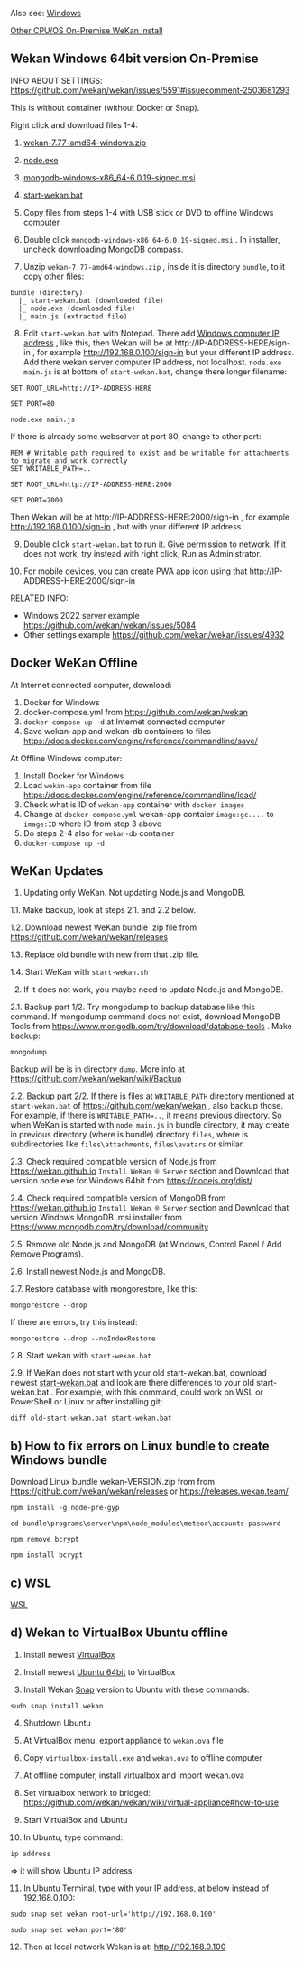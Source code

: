 Also see: [Windows](Windows)

[Other CPU/OS On-Premise WeKan install](https://github.com/wekan/wekan/wiki/Raspberry-Pi)

## Wekan Windows 64bit version On-Premise

INFO ABOUT SETTINGS: https://github.com/wekan/wekan/issues/5591#issuecomment-2503681293

This is without container (without Docker or Snap).

Right click and download files 1-4:

1. [wekan-7.77-amd64-windows.zip](https://github.com/wekan/wekan/releases/download/v7.77/wekan-7.77-amd64-windows.zip)

2. [node.exe](https://nodejs.org/dist/latest-v14.x/win-x64/node.exe)

3. [mongodb-windows-x86_64-6.0.19-signed.msi](https://fastdl.mongodb.org/windows/mongodb-windows-x86_64-6.0.19-signed.msi)

4. [start-wekan.bat](https://raw.githubusercontent.com/wekan/wekan/main/start-wekan.bat)

5. Copy files from steps 1-4 with USB stick or DVD to offline Windows computer

6. Double click `mongodb-windows-x86_64-6.0.19-signed.msi` . In installer, uncheck downloading MongoDB compass.

7. Unzip `wekan-7.77-amd64-windows.zip` , inside it is directory `bundle`, to it copy other files:

```
bundle (directory)
  |_ start-wekan.bat (downloaded file)
  |_ node.exe (downloaded file)
  |_ main.js (extracted file)
```
8. Edit `start-wekan.bat` with Notepad. There add [Windows computer IP address](https://support.microsoft.com/en-us/windows/find-your-ip-address-in-windows-f21a9bbc-c582-55cd-35e0-73431160a1b9) , like this, then Wekan will be at http://IP-ADDRESS-HERE/sign-in , for example http://192.168.0.100/sign-in but your different IP address. Add there wekan server computer IP address, not localhost. `node.exe main.js` is at bottom of `start-wekan.bat`, change there longer filename:
```
SET ROOT_URL=http://IP-ADDRESS-HERE

SET PORT=80

node.exe main.js
```
If there is already some webserver at port 80, change to other port:
```
REM # Writable path required to exist and be writable for attachments to migrate and work correctly
SET WRITABLE_PATH=..

SET ROOT_URL=http://IP-ADDRESS-HERE:2000

SET PORT=2000
```
Then Wekan will be at http://IP-ADDRESS-HERE:2000/sign-in , for example http://192.168.0.100/sign-in , but with your different IP address.

9. Double click `start-wekan.bat` to run it. Give permission to network. If it does not work, try instead with right click, Run as Administrator.

10. For mobile devices, you can [create PWA app icon](PWA) using that http://IP-ADDRESS-HERE:2000/sign-in

RELATED INFO:
- Windows 2022 server example https://github.com/wekan/wekan/issues/5084
- Other settings example https://github.com/wekan/wekan/issues/4932

## Docker WeKan Offline


At Internet connected computer, download:

1. Docker for Windows
2. docker-compose.yml from https://github.com/wekan/wekan
3. `docker-compose up -d` at Internet connected computer
4. Save wekan-app and wekan-db containers to files https://docs.docker.com/engine/reference/commandline/save/

At Offline Windows computer:

1. Install Docker for Windows
2. Load `wekan-app` container from file https://docs.docker.com/engine/reference/commandline/load/
3. Check what is ID of `wekan-app` container with `docker images`
4. Change at `docker-compose.yml` wekan-app contaier `image:gc....` to `image:ID` where ID from step 3 above
5. Do steps 2-4 also for `wekan-db` container
6. `docker-compose up -d`

## WeKan Updates

1. Updating only WeKan. Not updating Node.js and MongoDB.

1.1. Make backup, look at steps 2.1. and 2.2 below.

1.2. Download newest WeKan bundle .zip file from https://github.com/wekan/wekan/releases

1.3. Replace old bundle with new from that .zip file.

1.4. Start WeKan with `start-wekan.sh`

2. If it does not work, you maybe need to update Node.js and MongoDB.

2.1. Backup part 1/2. Try mongodump to backup database like this command. If mongodump command does not exist, download MongoDB Tools from https://www.mongodb.com/try/download/database-tools . Make backup:
```
mongodump
```
Backup will be is in directory `dump`. More info at https://github.com/wekan/wekan/wiki/Backup

2.2. Backup part 2/2. If there is files at `WRITABLE_PATH` directory mentioned at `start-wekan.bat` of https://github.com/wekan/wekan , also backup those. For example, if there is `WRITABLE_PATH=..`, it means previous directory. So when WeKan is started with `node main.js` in bundle directory, it may create in previous directory (where is bundle) directory `files`, where is subdirectories like `files\attachments`, `files\avatars` or similar. 

2.3. Check required compatible version of Node.js from https://wekan.github.io `Install WeKan ® Server` section and Download that version node.exe for Windows 64bit from https://nodejs.org/dist/

2.4. Check required compatible version of MongoDB from https://wekan.github.io `Install WeKan ® Server` section and Download that version Windows MongoDB .msi installer from https://www.mongodb.com/try/download/community

2.5. Remove old Node.js and MongoDB (at Windows, Control Panel / Add Remove Programs).

2.6. Install newest Node.js and MongoDB.

2.7. Restore database with mongorestore, like this:
```
mongorestore --drop
```
If there are errors, try this instead:
```
mongorestore --drop --noIndexRestore
```
2.8. Start wekan with `start-wekan.bat`

2.9. If WeKan does not start with your old start-wekan.bat, download newest [start-wekan.bat](https://raw.githubusercontent.com/wekan/wekan/master/start-wekan.bat) and look are there differences to your old start-wekan.bat . For example, with this command, could work on WSL or PowerShell or Linux or after installing git:
```
diff old-start-wekan.bat start-wekan.bat
```

## b) How to fix errors on Linux bundle to create Windows bundle

Download Linux bundle wekan-VERSION.zip from from https://github.com/wekan/wekan/releases or https://releases.wekan.team/

```
npm install -g node-pre-gyp

cd bundle\programs\server\npm\node_modules\meteor\accounts-password

npm remove bcrypt

npm install bcrypt
```

## c) WSL

[WSL](WSL)

## d) Wekan to VirtualBox Ubuntu offline

1. Install newest [VirtualBox](https://www.virtualbox.org/)

2. Install newest [Ubuntu 64bit](https://ubuntu.com) to VirtualBox

3. Install Wekan [Snap](https://github.com/wekan/wekan-snap/wiki/Install) version to Ubuntu with these commands:
```
sudo snap install wekan
```

4. Shutdown Ubuntu

5. At VirtualBox menu, export appliance to `wekan.ova` file

6. Copy `virtualbox-install.exe` and `wekan.ova` to offline computer

7. At offline computer, install virtualbox and import wekan.ova

8. Set virtualbox network to bridged:
https://github.com/wekan/wekan/wiki/virtual-appliance#how-to-use

9. Start VirtualBox and Ubuntu

10. In Ubuntu, type command:
```
ip address
```
=> it will show Ubuntu IP address

11. In Ubuntu Terminal, type with your IP address,
at below instead of 192.168.0.100:
```
sudo snap set wekan root-url='http://192.168.0.100'

sudo snap set wekan port='80'
```

12. Then at local network Wekan is at:
http://192.168.0.100
